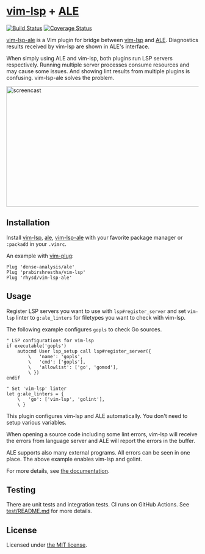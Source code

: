 [vim-lsp][] + [ALE][]
=====================
[![Build Status][ci-badge]][ci]
[![Coverage Status][codecov-badge]][codecov]

[vim-lsp-ale][] is a Vim plugin for bridge between [vim-lsp][] and [ALE][]. Diagnostics results received
by vim-lsp are shown in ALE's interface.

When simply using ALE and vim-lsp, both plugins run LSP servers respectively. Running multiple server processes
consume resources and may cause some issues. And showing lint results from multiple plugins is confusing.
vim-lsp-ale solves the problem.

<img alt="screencast" src="https://github.com/rhysd/ss/blob/master/vim-lsp-ale/main.gif?raw=true" width="582" height="316"/>

## Installation

Install [vim-lsp][], [ale][ALE], [vim-lsp-ale][] with your favorite package manager or `:packadd` in your `.vimrc`.

An example with [vim-plug](https://github.com/junegunn/vim-plug):

```viml
Plug 'dense-analysis/ale'
Plug 'prabirshrestha/vim-lsp'
Plug 'rhysd/vim-lsp-ale'
```

## Usage

Register LSP servers you want to use with `lsp#register_server` and set `vim-lsp` linter to `g:ale_linters`
for filetypes you want to check with vim-lsp.

The following example configures `gopls` to check Go sources.

```vim
" LSP configurations for vim-lsp
if executable('gopls')
    autocmd User lsp_setup call lsp#register_server({
        \   'name': 'gopls',
        \   'cmd': ['gopls'],
        \   'allowlist': ['go', 'gomod'],
        \ })
endif

" Set 'vim-lsp' linter
let g:ale_linters = {
    \   'go': ['vim-lsp', 'golint'],
    \ }
```

This plugin configures vim-lsp and ALE automatically. You don't need to setup various variables.

When opening a source code including some lint errors, vim-lsp will receive the errors from language server
and ALE will report the errors in the buffer.

ALE supports also many external programs. All errors can be seen in one place. The above example enables
vim-lsp and golint.

For more details, see [the documentation](./doc/vim-lsp-ale.txt).

## Testing

There are unit tests and integration tests. CI runs on GitHub Actions.
See [test/README.md](./test/README.md) for more details.

## License

Licensed under [the MIT license](./LICENSE).

[vim-lsp]: https://github.com/prabirshrestha/vim-lsp
[ALE]: https://github.com/dense-analysis/ale
[vim-lsp-ale]: https://github.com/rhysd/vim-lsp-ale
[ci-badge]: https://github.com/rhysd/vim-lsp-ale/workflows/CI/badge.svg?branch=master&event=push
[ci]: https://github.com/rhysd/vim-lsp-ale/actions?query=workflow%3ACI+branch%3Amaster
[codecov-badge]: https://codecov.io/gh/rhysd/vim-lsp-ale/branch/master/graph/badge.svg
[codecov]: https://codecov.io/gh/rhysd/vim-lsp-ale
